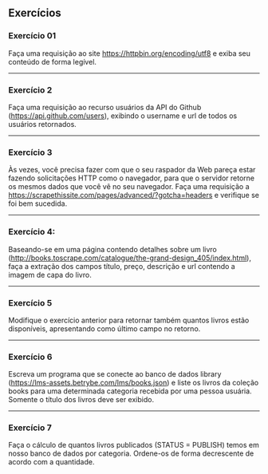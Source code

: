## Exercícios

### Exercício 01
Faça uma requisição ao site https://httpbin.org/encoding/utf8 e exiba seu conteúdo de forma legível.

___
### Exercício 2
Faça uma requisição ao recurso usuários da API do Github (https://api.github.com/users), exibindo o username e url de todos os usuários retornados.

___
### Exercício 3
Às vezes, você precisa fazer com que o seu raspador da Web pareça estar fazendo solicitações HTTP como o navegador, para que o servidor retorne os mesmos dados que você vê no seu navegador.
Faça uma requisição a https://scrapethissite.com/pages/advanced/?gotcha=headers e verifique se foi bem sucedida.

___
### Exercício 4:
Baseando-se em uma página contendo detalhes sobre um livro (http://books.toscrape.com/catalogue/the-grand-design_405/index.html), faça a extração dos campos título, preço, descrição e url contendo a imagem de capa do livro.

___
### Exercício 5
Modifique o exercício anterior para retornar também quantos livros estão disponíveis, apresentando como último campo no retorno.

___
### Exercício 6
Escreva um programa que se conecte ao banco de dados library (https://lms-assets.betrybe.com/lms/books.json) e liste os livros da coleção books para uma determinada categoria recebida por uma pessoa usuária. Somente o título dos livros deve ser exibido.

___
### Exercício 7
Faça o cálculo de quantos livros publicados (STATUS = PUBLISH) temos em nosso banco de dados por categoria. Ordene-os de forma decrescente de acordo com a quantidade.